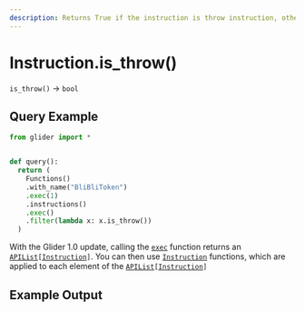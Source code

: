 ```yaml
---
description: Returns True if the instruction is throw instruction, otherwise returns False.
---
```


# Instruction.is\_throw()

`is_throw()` -> `bool`

## Query Example

```python
from glider import *


def query():
  return (
    Functions()
    .with_name("BliBliToken")
    .exec(1)
    .instructions()
    .exec()
    .filter(lambda x: x.is_throw())
  ) 
```

With the Glider 1.0 update, calling the [`exec`](../instructions/instructions.exec.md) function returns an [`APIList`](../iterables/apilist.md)`[`[`Instruction`](./)`]`. You can then use [`Instruction`](./) functions, which are applied to each element of the [`APIList`](../iterables/apilist.md)`[`[`Instruction`](./)`]`

## Example Output

<figure><img src="../../.gitbook/assets/Screenshot 2025-09-03 at 12.59.15 PM.png" alt=""><figcaption></figcaption></figure>
